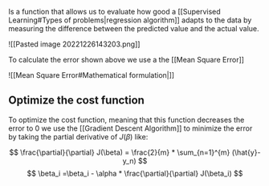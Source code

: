 Is a function that allows us to evaluate how good a [[Supervised Learning#Types of problems|regression algorithm]] adapts to the data by measuring the difference between the predicted value and the actual value. 

![[Pasted image 20221226143203.png]]

To calculate the error shown above we use a the [[Mean Square Error]] 

![[Mean Square Error#Mathematical formulation|]] 


## Optimize the cost function

To optimize the cost function, meaning that this function decreases the error to 0 we use the [[Gradient Descent Algorithm]] to minimize the error by taking the partial derivative of $J(\beta)$ like:

$$
\frac{\partial}{\partial} J(\beta) =  \frac{2}{m} * \sum_{n=1}^{m} (\hat{y}-y_n)
$$ $$ \beta_i =\beta_i - \alpha * \frac{\partial}{\partial} J(\beta_i) $$
